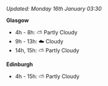 *Updated: Monday 16th January 03:30*

**Glasgow**

* 4h - 8h: :partly_sunny: Partly Cloudy
* 9h - 13h: :cloud: Cloudy
* 14h, 15h: :partly_sunny: Partly Cloudy

**Edinburgh**

* 4h - 15h: :partly_sunny: Partly Cloudy
